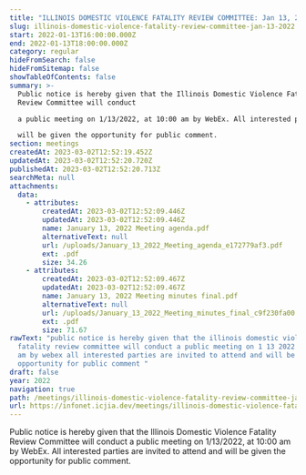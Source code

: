 ```yaml
---
title: "ILLINOIS DOMESTIC VIOLENCE FATALITY REVIEW COMMITTEE: Jan 13, 2022"
slug: illinois-domestic-violence-fatality-review-committee-jan-13-2022
start: 2022-01-13T16:00:00.000Z
end: 2022-01-13T18:00:00.000Z
category: regular
hideFromSearch: false
hideFromSitemap: false
showTableOfContents: false
summary: >-
  Public notice is hereby given that the Illinois Domestic Violence Fatality
  Review Committee will conduct

  a public meeting on 1/13/2022, at 10:00 am by WebEx. All interested parties are invited to attend and

  will be given the opportunity for public comment.
section: meetings
createdAt: 2023-03-02T12:52:19.452Z
updatedAt: 2023-03-02T12:52:20.720Z
publishedAt: 2023-03-02T12:52:20.713Z
searchMeta: null
attachments:
  data:
    - attributes:
        createdAt: 2023-03-02T12:52:09.446Z
        updatedAt: 2023-03-02T12:52:09.446Z
        name: January 13, 2022 Meeting agenda.pdf
        alternativeText: null
        url: /uploads/January_13_2022_Meeting_agenda_e172779af3.pdf
        ext: .pdf
        size: 34.26
    - attributes:
        createdAt: 2023-03-02T12:52:09.467Z
        updatedAt: 2023-03-02T12:52:09.467Z
        name: January 13, 2022 Meeting minutes final.pdf
        alternativeText: null
        url: /uploads/January_13_2022_Meeting_minutes_final_c9f230fa00.pdf
        ext: .pdf
        size: 71.67
rawText: "public notice is hereby given that the illinois domestic violence
  fatality review committee will conduct a public meeting on 1 13 2022 at 10 00
  am by webex all interested parties are invited to attend and will be given the
  opportunity for public comment "
draft: false
year: 2022
navigation: true
path: /meetings/illinois-domestic-violence-fatality-review-committee-jan-13-2022
url: https://infonet.icjia.dev/meetings/illinois-domestic-violence-fatality-review-committee-jan-13-2022
---
```


Public notice is hereby given that the Illinois Domestic Violence Fatality Review Committee will conduct
a public meeting on 1/13/2022, at 10:00 am by WebEx. All interested parties are invited to attend and
will be given the opportunity for public comment.
